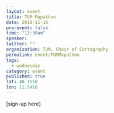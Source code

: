 ```yaml
---
layout: event
title: TUM Mapathon
date: 2016-11-16
pre-event: false
time: "11:30am"
speaker: 
twitter: ""
organization: TUM, Chair of Cartography
permalink: event/TUMMapathon
tags: 
  - wednesday
category: event
published: true
lat: 48.1550
lon: 11.5418
---
```


[sign-up here]
